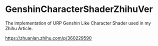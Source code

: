 # GenshinCharacterShaderZhihuVer
The implementation of URP Genshin Like Character Shader used in my Zhihu Article.

https://zhuanlan.zhihu.com/p/360229590
